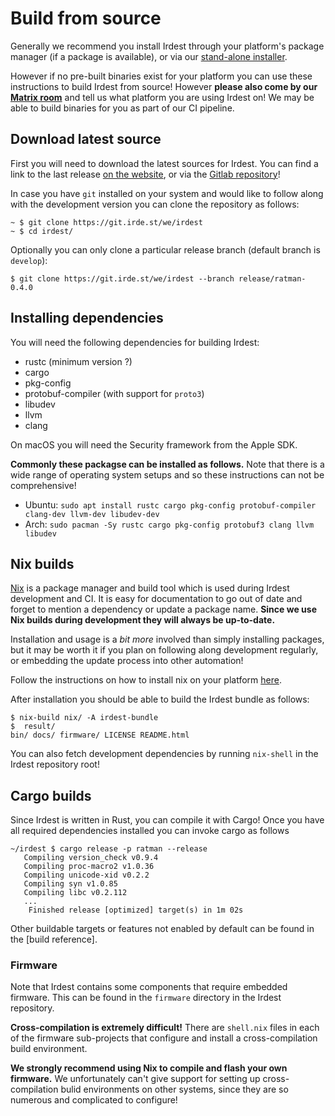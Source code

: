 # Build from source

Generally we recommend you install Irdest through your platform's
package manager (if a package is available), or via our [stand-alone
installer][website-installer].

However if no pre-built binaries exist for your platform you can use
these instructions to build Irdest from source!  However **please also
come by our [Matrix room]()** and tell us what platform you are using
Irdest on!  We may be able to build binaries for you as part of our CI
pipeline.

## Download latest source

First you will need to download the latest sources for Irdest.  You
can find a link to the last release [on the website][website-sources],
or via the [Gitlab repository][repo-sources]!

In case you have `git` installed on your system and would like to
follow along with the development version you can clone the repository
as follows:

```console
~ $ git clone https://git.irde.st/we/irdest
~ $ cd irdest/
```

Optionally you can only clone a particular release branch (default
branch is `develop`):

```console
$ git clone https://git.irde.st/we/irdest --branch release/ratman-0.4.0
```

## Installing dependencies

You will need the following dependencies for building Irdest:

  - rustc (minimum version ?)
  - cargo
  - pkg-config
  - protobuf-compiler (with support for `proto3`)
  - libudev
  - llvm
  - clang
  
On macOS you will need the Security framework from the Apple SDK.

**Commonly these packagse can be installed as follows.**  Note that
there is a wide range of operating system setups and so these
instructions can not be comprehensive!

* Ubuntu: `sudo apt install rustc cargo pkg-config protobuf-compiler clang-dev llvm-dev libudev-dev`
* Arch: `sudo pacman -Sy rustc cargo pkg-config protobuf3 clang llvm libudev`


## Nix builds

[Nix](https://nixos.org) is a package manager and build tool which is
used during Irdest development and CI.  It is easy for documentation
to go out of date and forget to mention a dependency or update a
package name.  **Since we use Nix builds during development they will
always be up-to-date.**

Installation and usage is a _bit more_ involved than simply installing
packages, but it may be worth it if you plan on following along
development regularly, or embedding the update process into other
automation!

Follow the instructions on how to install nix on your platform
[here][nix-instructions].

After installation you should be able to build the Irdest bundle as
follows:

```console
$ nix-build nix/ -A irdest-bundle
$  result/
bin/ docs/ firmware/ LICENSE README.html
```

You can also fetch development dependencies by running `nix-shell` in
the Irdest repository root!

## Cargo builds

Since Irdest is written in Rust, you can compile it with Cargo!  Once
you have all required dependencies installed you can invoke cargo as
follows

```console
~/irdest $ cargo release -p ratman --release
   Compiling version_check v0.9.4
   Compiling proc-macro2 v1.0.36
   Compiling unicode-xid v0.2.2
   Compiling syn v1.0.85
   Compiling libc v0.2.112
   ...
    Finished release [optimized] target(s) in 1m 02s
```

Other buildable targets or features not enabled by default can be
found in the [build reference].

### Firmware

Note that Irdest contains some components that require embedded
firmware.  This can be found in the `firmware` directory in the Irdest
repository.

**Cross-compilation is extremely difficult!**  There are `shell.nix`
files in each of the firmware sub-projects that configure and install
a cross-compilation build environment.

**We strongly recommend using Nix to compile and flash your own
firmware.**  We unfortunately can't give support for setting up
cross-compilation bulid environments on other systems, since they are
so numerous and complicated to configure!


[website-installer]: https://irde.st/downloads#stand-alone
[website-sources]: https://irde.st/downloads#sources
[repo-sources]: https://git.irde.st/we/irdest/-/releases
[nix-instructions]: https://nixos.org/download.html
